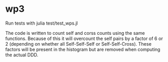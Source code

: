 # wp3

Run tests with julia test/test_wps.jl

The code is written to count self and corss counts using the same functions.
Because of this it will overcount the self pairs by a factor of 6 or 2 (depending on
whether all Self-Self-Self or Self-Self-Cross).
These factors will be present in the histogram but are removed when computing the actual DDD.